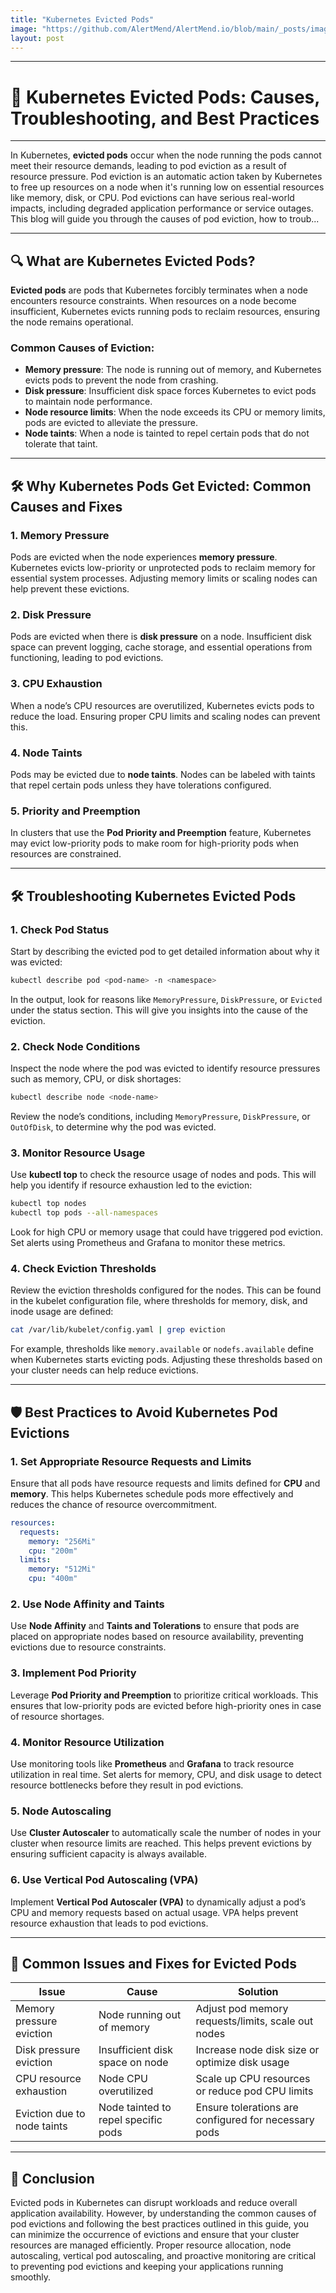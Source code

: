 ```yaml
---
title: "Kubernetes Evicted Pods"
image: "https://github.com/AlertMend/AlertMend.io/blob/main/_posts/images/evicted_pods.png?raw=true"
layout: post
---
```


---
# 🚨 **Kubernetes Evicted Pods: Causes, Troubleshooting, and Best Practices**
---

In Kubernetes, **evicted pods** occur when the node running the pods cannot meet their resource demands, leading to pod eviction as a result of resource pressure. Pod eviction is an automatic action taken by Kubernetes to free up resources on a node when it's running low on essential resources like memory, disk, or CPU. Pod evictions can have serious real-world impacts, including degraded application performance or service outages. This blog will guide you through the causes of pod eviction, how to troub...

---

## 🔍 **What are Kubernetes Evicted Pods?**

**Evicted pods** are pods that Kubernetes forcibly terminates when a node encounters resource constraints. When resources on a node become insufficient, Kubernetes evicts running pods to reclaim resources, ensuring the node remains operational.

### Common Causes of Eviction:
- **Memory pressure**: The node is running out of memory, and Kubernetes evicts pods to prevent the node from crashing.
- **Disk pressure**: Insufficient disk space forces Kubernetes to evict pods to maintain node performance.
- **Node resource limits**: When the node exceeds its CPU or memory limits, pods are evicted to alleviate the pressure.
- **Node taints**: When a node is tainted to repel certain pods that do not tolerate that taint.

---

## 🛠️ **Why Kubernetes Pods Get Evicted: Common Causes and Fixes**

### 1. **Memory Pressure**
Pods are evicted when the node experiences **memory pressure**. Kubernetes evicts low-priority or unprotected pods to reclaim memory for essential system processes. Adjusting memory limits or scaling nodes can help prevent these evictions.

### 2. **Disk Pressure**
Pods are evicted when there is **disk pressure** on a node. Insufficient disk space can prevent logging, cache storage, and essential operations from functioning, leading to pod evictions.

### 3. **CPU Exhaustion**
When a node’s CPU resources are overutilized, Kubernetes evicts pods to reduce the load. Ensuring proper CPU limits and scaling nodes can prevent this.

### 4. **Node Taints**
Pods may be evicted due to **node taints**. Nodes can be labeled with taints that repel certain pods unless they have tolerations configured.

### 5. **Priority and Preemption**
In clusters that use the **Pod Priority and Preemption** feature, Kubernetes may evict low-priority pods to make room for high-priority pods when resources are constrained.

---

## 🛠️ **Troubleshooting Kubernetes Evicted Pods**

### 1. **Check Pod Status**
Start by describing the evicted pod to get detailed information about why it was evicted:
```bash
kubectl describe pod <pod-name> -n <namespace>
```
In the output, look for reasons like `MemoryPressure`, `DiskPressure`, or `Evicted` under the status section. This will give you insights into the cause of the eviction.

### 2. **Check Node Conditions**
Inspect the node where the pod was evicted to identify resource pressures such as memory, CPU, or disk shortages:
```bash
kubectl describe node <node-name>
```
Review the node’s conditions, including `MemoryPressure`, `DiskPressure`, or `OutOfDisk`, to determine why the pod was evicted.

### 3. **Monitor Resource Usage**
Use **kubectl top** to check the resource usage of nodes and pods. This will help you identify if resource exhaustion led to the eviction:
```bash
kubectl top nodes
kubectl top pods --all-namespaces
```
Look for high CPU or memory usage that could have triggered pod eviction. Set alerts using Prometheus and Grafana to monitor these metrics.

### 4. **Check Eviction Thresholds**
Review the eviction thresholds configured for the nodes. This can be found in the kubelet configuration file, where thresholds for memory, disk, and inode usage are defined:
```bash
cat /var/lib/kubelet/config.yaml | grep eviction
```
For example, thresholds like `memory.available` or `nodefs.available` define when Kubernetes starts evicting pods. Adjusting these thresholds based on your cluster needs can help reduce evictions.

---

## 🛡️ **Best Practices to Avoid Kubernetes Pod Evictions**

### 1. **Set Appropriate Resource Requests and Limits**
Ensure that all pods have resource requests and limits defined for **CPU** and **memory**. This helps Kubernetes schedule pods more effectively and reduces the chance of resource overcommitment.

```yaml
resources:
  requests:
    memory: "256Mi"
    cpu: "200m"
  limits:
    memory: "512Mi"
    cpu: "400m"
```

### 2. **Use Node Affinity and Taints**
Use **Node Affinity** and **Taints and Tolerations** to ensure that pods are placed on appropriate nodes based on resource availability, preventing evictions due to resource constraints.

### 3. **Implement Pod Priority**
Leverage **Pod Priority and Preemption** to prioritize critical workloads. This ensures that low-priority pods are evicted before high-priority ones in case of resource shortages.

### 4. **Monitor Resource Utilization**
Use monitoring tools like **Prometheus** and **Grafana** to track resource utilization in real time. Set alerts for memory, CPU, and disk usage to detect resource bottlenecks before they result in pod evictions.

### 5. **Node Autoscaling**
Use **Cluster Autoscaler** to automatically scale the number of nodes in your cluster when resource limits are reached. This helps prevent evictions by ensuring sufficient capacity is always available.

### 6. **Use Vertical Pod Autoscaling (VPA)**
Implement **Vertical Pod Autoscaler (VPA)** to dynamically adjust a pod’s CPU and memory requests based on actual usage. VPA helps prevent resource exhaustion that leads to pod evictions.

---

## 🔄 **Common Issues and Fixes for Evicted Pods**

| **Issue**                             | **Cause**                                   | **Solution** |
|---------------------------------------|---------------------------------------------|--------------|
| Memory pressure eviction              | Node running out of memory                  | Adjust pod memory requests/limits, scale out nodes |
| Disk pressure eviction                | Insufficient disk space on node             | Increase node disk size or optimize disk usage |
| CPU resource exhaustion               | Node CPU overutilized                       | Scale up CPU resources or reduce pod CPU limits |
| Eviction due to node taints           | Node tainted to repel specific pods         | Ensure tolerations are configured for necessary pods |

---

## 🚀 **Conclusion**

Evicted pods in Kubernetes can disrupt workloads and reduce overall application availability. However, by understanding the common causes of pod evictions and following the best practices outlined in this guide, you can minimize the occurrence of evictions and ensure that your cluster resources are managed efficiently. Proper resource allocation, node autoscaling, vertical pod autoscaling, and proactive monitoring are critical to preventing pod evictions and keeping your applications running smoothly.
